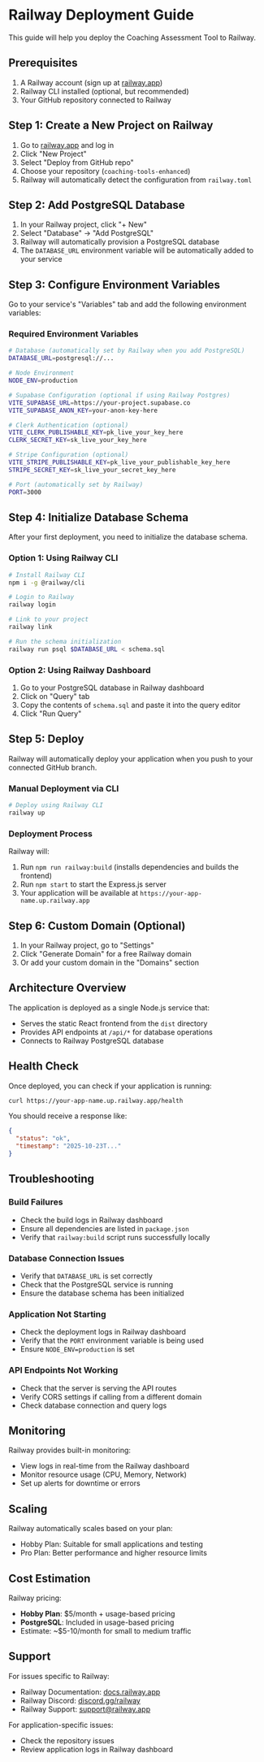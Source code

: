 # Railway Deployment Guide

This guide will help you deploy the Coaching Assessment Tool to Railway.

## Prerequisites

1. A Railway account (sign up at [railway.app](https://railway.app))
2. Railway CLI installed (optional, but recommended)
3. Your GitHub repository connected to Railway

## Step 1: Create a New Project on Railway

1. Go to [railway.app](https://railway.app) and log in
2. Click "New Project"
3. Select "Deploy from GitHub repo"
4. Choose your repository (`coaching-tools-enhanced`)
5. Railway will automatically detect the configuration from `railway.toml`

## Step 2: Add PostgreSQL Database

1. In your Railway project, click "+ New"
2. Select "Database" → "Add PostgreSQL"
3. Railway will automatically provision a PostgreSQL database
4. The `DATABASE_URL` environment variable will be automatically added to your service

## Step 3: Configure Environment Variables

Go to your service's "Variables" tab and add the following environment variables:

### Required Environment Variables

```bash
# Database (automatically set by Railway when you add PostgreSQL)
DATABASE_URL=postgresql://...

# Node Environment
NODE_ENV=production

# Supabase Configuration (optional if using Railway Postgres)
VITE_SUPABASE_URL=https://your-project.supabase.co
VITE_SUPABASE_ANON_KEY=your-anon-key-here

# Clerk Authentication (optional)
VITE_CLERK_PUBLISHABLE_KEY=pk_live_your_key_here
CLERK_SECRET_KEY=sk_live_your_key_here

# Stripe Configuration (optional)
VITE_STRIPE_PUBLISHABLE_KEY=pk_live_your_publishable_key_here
STRIPE_SECRET_KEY=sk_live_your_secret_key_here

# Port (automatically set by Railway)
PORT=3000
```

## Step 4: Initialize Database Schema

After your first deployment, you need to initialize the database schema.

### Option 1: Using Railway CLI

```bash
# Install Railway CLI
npm i -g @railway/cli

# Login to Railway
railway login

# Link to your project
railway link

# Run the schema initialization
railway run psql $DATABASE_URL < schema.sql
```

### Option 2: Using Railway Dashboard

1. Go to your PostgreSQL database in Railway dashboard
2. Click on "Query" tab
3. Copy the contents of `schema.sql` and paste it into the query editor
4. Click "Run Query"

## Step 5: Deploy

Railway will automatically deploy your application when you push to your connected GitHub branch.

### Manual Deployment via CLI

```bash
# Deploy using Railway CLI
railway up
```

### Deployment Process

Railway will:
1. Run `npm run railway:build` (installs dependencies and builds the frontend)
2. Run `npm start` to start the Express.js server
3. Your application will be available at `https://your-app-name.up.railway.app`

## Step 6: Custom Domain (Optional)

1. In your Railway project, go to "Settings"
2. Click "Generate Domain" for a free Railway domain
3. Or add your custom domain in the "Domains" section

## Architecture Overview

The application is deployed as a single Node.js service that:
- Serves the static React frontend from the `dist` directory
- Provides API endpoints at `/api/*` for database operations
- Connects to Railway PostgreSQL database

## Health Check

Once deployed, you can check if your application is running:

```bash
curl https://your-app-name.up.railway.app/health
```

You should receive a response like:
```json
{
  "status": "ok",
  "timestamp": "2025-10-23T..."
}
```

## Troubleshooting

### Build Failures

- Check the build logs in Railway dashboard
- Ensure all dependencies are listed in `package.json`
- Verify that `railway:build` script runs successfully locally

### Database Connection Issues

- Verify that `DATABASE_URL` is set correctly
- Check that the PostgreSQL service is running
- Ensure the database schema has been initialized

### Application Not Starting

- Check the deployment logs in Railway dashboard
- Verify that the `PORT` environment variable is being used
- Ensure `NODE_ENV=production` is set

### API Endpoints Not Working

- Check that the server is serving the API routes
- Verify CORS settings if calling from a different domain
- Check database connection and query logs

## Monitoring

Railway provides built-in monitoring:
- View logs in real-time from the Railway dashboard
- Monitor resource usage (CPU, Memory, Network)
- Set up alerts for downtime or errors

## Scaling

Railway automatically scales based on your plan:
- Hobby Plan: Suitable for small applications and testing
- Pro Plan: Better performance and higher resource limits

## Cost Estimation

Railway pricing:
- **Hobby Plan**: $5/month + usage-based pricing
- **PostgreSQL**: Included in usage-based pricing
- Estimate: ~$5-10/month for small to medium traffic

## Support

For issues specific to Railway:
- Railway Documentation: [docs.railway.app](https://docs.railway.app)
- Railway Discord: [discord.gg/railway](https://discord.gg/railway)
- Railway Support: support@railway.app

For application-specific issues:
- Check the repository issues
- Review application logs in Railway dashboard
